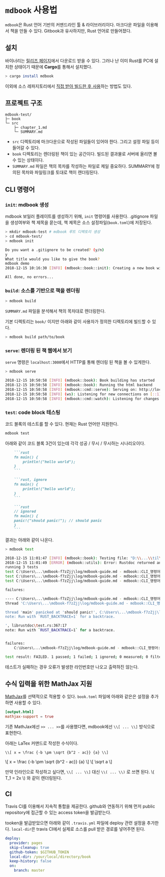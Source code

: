 # `mdbook` 사용법

`mdbook`은 Rust 언어 기반의 커맨드라인 툴 & 라이브러리이다. 마크다운 파일을 이용해서 책을 만들 수 있다. Gitbook과 유사하지만, Rust 언어로 만들어졌다.

## 설치

바이너리는 [릴리즈 페이지](https://github.com/rust-lang-nursery/mdBook/releases)에서 다운로드 받을 수 있다. 그러나 난 이미 Rust를 PC에 설치한 상태이기 때문에 **Cargo**를 통해서 설치했다.

```sh
> cargo install mdbook
```

이외에 소스 레파지토리에서 [직접 받아 빌드한 후 사용](https://rust-lang-nursery.github.io/mdBook/cli/index.html)하는 방법도 있다.

## 프로젝트 구조

```plain
mdbook-test/
├─ book
└─ src
    ├─ chapter_1.md
    └─ SUMMARY.md
```

* `src` 디렉토리에 마크다운으로 작성된 파일들이 있어야 한다. 그리고 설정 파일 등이 들어갈 수 있다.
* `book` 디렉토리는 렌더링된 책이 있는 공간이다. 빌드된 결과물로 서버에 올리면 볼 수 있는 상태이다.
* `SUMMARY.md` 파일은 책의 목차를 작성하는 파일로 제일 중요하다. SUMMARY에 정의된 목차와 파일링크를 토대로 책이 렌더링된다.

## CLI 명령어

### `init`: mdbook 생성

mdbook 보일러 플레이트를 생성하기 위해, `init` 명령어를 사용한다. .gitignore 파일을 생성여부와 책 제목을 묻는데, 책 제목은 소스 설정파일(`book.toml`)에 저장된다.

```sh
> mkdir mdbook-test # mdbook 루트 디렉토리 생성
> cd mdbook-test/
> mdbook init

Do you want a .gitignore to be created? (y/n)
y
What title would you like to give the book?
mdbook demo
2018-12-15 10:16:30 [INFO] (mdbook::book::init): Creating a new book with stub content

All done, no errors...
```

### `build`: 소스를 기반으로 책을 렌더링

```sh
> mdbook build
```

`SUMMARY.md` 파일을 분석해서 책의 목차대로 렌더링한다. 

기본 디렉토리는 `book/` 이지만 아래와 같이 사용자가 정의한 디렉토리에 빌드할 수 있다.

```sh
> mdbook build path/to/book
```

### `serve`: 렌더링 된 책 웹에서 보기

`serve` 명령은 `localhost:3000`에서 HTTP를 통해 렌더링 된 책을 볼 수 있게한다.

```sh
> mdbook serve

2018-12-15 10:50:58 [INFO] (mdbook::book): Book building has started
2018-12-15 10:50:58 [INFO] (mdbook::book): Running the html backend
2018-12-15 10:50:58 [INFO] (mdbook::cmd::serve): Serving on: http://localhost:3000
2018-12-15 10:50:58 [INFO] (ws): Listening for new connections on [::1]:3001.
2018-12-15 10:50:58 [INFO] (mdbook::cmd::watch): Listening for changes...
```

### `test`: code block 테스팅

코드 블록의 테스트를 할 수 있다. 현재는 Rust 언어만 지원한다.

```sh
mdbook test
```

아래와 같이 코드 블록 3건이 있는데 각각 성공 / 무시 / 무시하는 시나리오이다.

```md
    ```rust
    fn main() {
        println!("hello world");
    }
    ```
```

```md
    ```rust, ignore
    fn main() {
        println!("hello world");
    }
    ```
```

```md
    ```rust
    // ignored
    fn main() {
    panic!("should panic!"); // should panic
    }
    ```
```

결과는 아래와 같이 나온다.

```sh
> mdbook test

2018-12-15 11:01:47 [INFO] (mdbook::book): Testing file: "D:\\...\\til\\src\\log/mdbook-guide.md"
2018-12-15 11:01:49 [ERROR] (mdbook::utils): Error: Rustdoc returned an error:
running 3 tests
test C:\Users\...\mdbook-f7zZjj\log/mdbook-guide.md - mdbook::CLI_명령어::test (line 92) ... ignored
test C:\Users\...\mdbook-f7zZjj\log/mdbook-guide.md - mdbook::CLI_명령어::test (line 99) ... FAILED
test C:\Users\...\mdbook-f7zZjj\log/mdbook-guide.md - mdbook::CLI_명령어::test (line 85) ... ok

failures:

---- C:\Users\...\mdbook-f7zZjj\log/mdbook-guide.md - mdbook::CLI_명령어::test (line 99) stdout ----
thread 'C:\Users\...\mdbook-f7zZjj\log/mdbook-guide.md - mdbook::CLI_명령어::test (line 99)' panicked at 'test executable failed:

thread 'main' panicked at 'should panic!', C:\Users\...\mdbook-f7zZjj\log/mdbook-guide.md:3:3
note: Run with `RUST_BACKTRACE=1` for a backtrace.

', librustdoc\test.rs:367:17
note: Run with `RUST_BACKTRACE=1` for a backtrace.


failures:
    C:\Users\...\mdbook-f7zZjj\log/mdbook-guide.md - mdbook::CLI_명령어::test (line 99)

test result: FAILED. 1 passed; 1 failed; 1 ignored; 0 measured; 0 filtered out
```

테스트가 실패하는 경우 오류가 발생한 라인번호만 나오고 출력하진 않는다.

## 수식 입력을 위한 MathJax 지원

[MathJax](https://www.mathjax.org/)를 선택적으로 적용할 수 있다. `book.toml` 파일에 아래와 같은은 설정을 추가하면 사용할 수 있다.

```toml
[output.html]
mathjax-support = true
```

기존 MathJax에선 `>> ... >>`를 사용했다면, mdbook에선 `\\[ ... \\]` 방식으로 표현한다.

아래는 LaTex 커맨드로 작성한 수식이다.

```plain
\\[ x = \frac {-b \pm \sqrt {b^2 - ac}} {a} \\]
```

\\[ x = \frac {-b \pm \sqrt {b^2 - ac}} {a} \\]
\\[ \sqrt a \\]

만약 인라인으로 작성하고 싶다면, `\\[ ... \\]` 대신 `\\( ... \\)` 로 쓰면 된다. \\( T_1 = 2x \\) 와 같이 렌더링된다.

## CI

Travis CI를 이용해서 지속적 통합을 제공한다. github와 연동하기 위해 먼저 public repository에 접근할 수 있는 access token을 발급받는다.

tooken을 발급받았으면 아래와 같이 `.travis.yml` 파일에 deploy 관련 설정을 추가한다. `local-dir`은 travis CI에서 실제로 소스를 pull 받은 경로를 넣어주면 된다.

```yml
deploy:
  provider: pages
  skip-cleanup: true
  github-token: $GITHUB_TOKEN
  local-dir: /your/local/directory/book
  keep-history: false
  on:
    branch: master
```